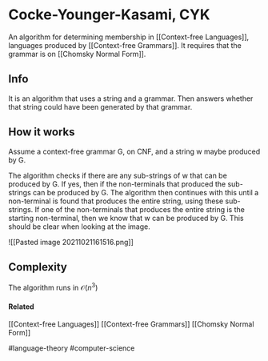 # Cocke-Younger-Kasami, CYK
An algorithm for determining membership in [[Context-free Languages]], languages produced by [[Context-free Grammars]]. It requires that the grammar is on [[Chomsky Normal Form]].

## Info
It is an algorithm that uses a string and a grammar. Then answers whether that string could have been generated by that grammar.

## How it works
Assume a context-free grammar G, on CNF, and a string w maybe produced by G.

The algorithm checks if there are any sub-strings of w that can be produced by G. If yes, then if the non-terminals that produced the sub-strings can be produced by G. The algorithm then continues with this until a non-terminal is found that produces the entire string, using these sub-strings. If one of the non-terminals that produces the entire string is the starting non-terminal, then we know that w can be produced by G. This should be clear when looking at the image.

![[Pasted image 20211021161516.png]]

## Complexity
The algorithm runs in $\mathcal O (n^3)$

#### Related
[[Context-free Languages]] [[Context-free Grammars]] [[Chomsky Normal Form]]

 #language-theory #computer-science